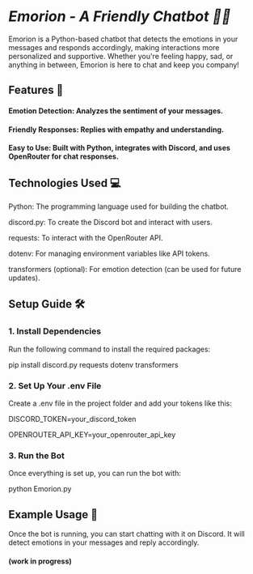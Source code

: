 # _**Emorion - A Friendly Chatbot 🤖💬**_
Emorion is a Python-based chatbot that detects the emotions in your messages and responds accordingly, making interactions more personalized and supportive. Whether you're feeling happy, sad, or anything in between, Emorion is here to chat and keep you company!
  
## **Features 🎉**  
#### Emotion Detection: Analyzes the sentiment of your messages.
  
#### Friendly Responses: Replies with empathy and understanding.
  
#### Easy to Use: Built with Python, integrates with Discord, and uses OpenRouter for chat responses.
 
## **Technologies Used 💻**
Python: The programming language used for building the chatbot.
 
discord.py: To create the Discord bot and interact with users.
 
requests: To interact with the OpenRouter API.
 
dotenv: For managing environment variables like API tokens.
 
transformers (optional): For emotion detection (can be used for future updates).
 
## **Setup Guide 🛠️** 
 
### 1. Install Dependencies
Run the following command to install the required packages:
 
pip install discord.py requests dotenv transformers

### 2. Set Up Your .env File
 
Create a .env file in the project folder and add your tokens like this:
  
DISCORD_TOKEN=your_discord_token
  
OPENROUTER_API_KEY=your_openrouter_api_key
 
### 3. Run the Bot
  
Once everything is set up, you can run the bot with:
 
python Emorion.py
 
## Example Usage 💬
Once the bot is running, you can start chatting with it on Discord. It will detect emotions in your messages and reply accordingly.
 
#### (work in progress)
